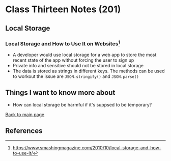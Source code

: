 # Class Thirteen Notes (201)

## Local Storage

### Local Storage and How to Use It on Websites[^1]

- A developer would use local storage for a web app to store the most recent state of the app without forcing the user to sign up
- Private info and sensitive should not be stored in local storage
- The data is stored as strings in different keys. The methods can be used to workout the issue are `JSON.stringify()` and `JSON.parse()`

## Things I want to know more about

- How can local storage be harmful if it's suppsed to be temporary?

 [Back to main page](https://mirandalu2020.github.io/reading-notes/)

## References

[^1]:https://www.smashingmagazine.com/2010/10/local-storage-and-how-to-use-it/
